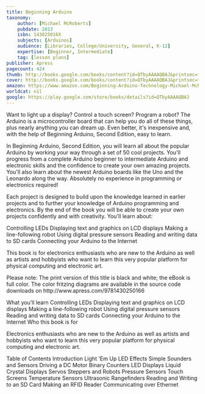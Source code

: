 ```yaml
---
title: Beginning Arduino
taxonomy:
	author: [Michael McRoberts]
	pubdate: 2013
	isbn: 143025016X
	subjects: [Arduinos]
	audience: [Libraries, College/University, General, K-12]
	expertise: [Beginner, Intermediate]
	tag: [lesson plans]
publisher: Apress
pagecount: 424
thumb: http://books.google.com/books/content?id=QTbyAAAAQBAJ&printsec=frontcover&img=1&zoom=2&edge=curl&imgtk=AFLRE70WYL3PpVC802LcnpKFf_sg0-x_G3fRCrdTLR_u-PdN_-FSiez9oqbwJtawqsA7WKGwYbCR29xUUnVk2J_uzQS5dZbfDlxPjr6VxTCwnNucOQgJg3-FuoyyU330RKaDPAM3aNZO&source=gbs_api
cover: http://books.google.com/books/content?id=QTbyAAAAQBAJ&printsec=frontcover&img=1&zoom=6&edge=curl&imgtk=AFLRE71jTgq4aY6888P2w49KSo9qmjQw4t3pot9-kMJG-sAnaDJ-XcnMfcreT4oUtionv0xrPGXWRVLRMxh6GqVPHmwD6TK8_3UseLDaXQ1cvCmsiYDXeV1QrW0G-G1HAeqh2Q79CLyz&source=gbs_api
amazon: https://www.amazon.com/Beginning-Arduino-Technology-Michael-McRoberts/dp/143025016X
worldcat: nil
google: https://play.google.com/store/books/details?id=QTbyAAAAQBAJ
---
```

<p> Want to light up a display? Control a touch screen? Program a robot? The Arduino is a microcontroller board that can help you do all of these things, plus nearly anything you can dream up. Even better, it's inexpensive and, with the help of Beginning Arduino, Second Edition, easy to learn.<p> <p> In Beginning Arduino, Second Edition, you will learn all about the popular Arduino by working your way through a set of 50 cool projects. You'll progress from a complete Arduino beginner to intermediate Arduino and electronic skills and the confidence to create your own amazing projects. You'll also learn about the newest Arduino boards like the Uno and the Leonardo along the way. Absolutely no experience in programming or electronics required! <p> <p> Each project is designed to build upon the knowledge learned in earlier projects and to further your knowledge of Arduino programming and electronics. By the end of the book you will be able to create your own projects confidently and with creativity. You'll learn about:<p>  Controlling LEDs  Displaying text and graphics on LCD displays  Making a line-following robot  Using digital pressure sensors  Reading and writing data to SD cards  Connecting your Arduino to the Internet   <p>This book is for electronics enthusiasts who are new to the Arduino as well as artists and hobbyists who want to learn this very popular platform for physical computing and electronic art.</p> <p> </p> <p>Please note: The print version of this title is black and white; the eBook is full color. The color fritzing diagrams are available in the source code downloads on http://www.apress.com/<wbr>9781430250166 </p> <p> <p> <p> <p> <p> <p> <p> <p> <p> <p> <p> <p> <p> <p> <p> <p> </p> What you’ll learn Controlling LEDs  Displaying text and graphics on LCD displays  Making a line-following robot  Using digital pressure sensors  Reading and writing data to SD cards  Connecting your Arduino to the Internet   Who this book is for <p> Electronics enthusiasts who are new to the Arduino as well as artists and hobbyists who want to learn this very popular platform for physical computing and electronic art.<p> <p> <p> <p> <p> <p> <p> <p> <p> <p> <p> <p> <p> <p> <p> <p> </p> Table of Contents Introduction  Light 'Em Up  LED Effects  Simple Sounders and Sensors  Driving a DC Motor  Binary Counters  LED Displays  Liquid Crystal Displays  Servos  Steppers and Robots  Pressure Sensors  Touch Screens  Temperature Sensors  Ultrasonic Rangefinders  Reading and Writing to an SD Card  Making an RFID Reader  Communicating over Ethernet  </p></p></p></p></p></p></p></p></p></p></p></p></p></p></p></p></p></p></p></p></p></p></p></p></p></p></p></p></p></p></p></p></p></p></p></p></p>